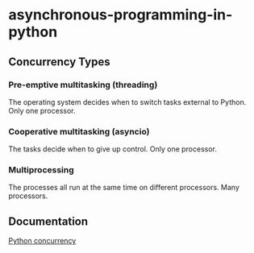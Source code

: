 # asynchronous-programming-in-python

## Concurrency Types

### Pre-emptive multitasking (threading)

The operating system decides when to switch tasks external to Python. Only one processor.

### Cooperative multitasking (asyncio)

The tasks decide when to give up control. Only one processor.

### Multiprocessing

The processes all run at the same time on different processors. Many processors.

## Documentation

[Python concurrency](https://realpython.com/python-concurrency/)
